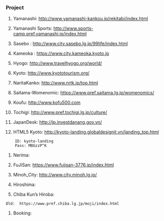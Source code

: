 ### Project

1. Yamanashi: http://www.yamanashi-kankou.jp/rekitabi/index.html

1. Yamanashi Sports: http://www.sports-camp.pref.yamanashi.jp/index.html

1. Sasebo : http://www.city.sasebo.lg.jp/99life/index.html

1. Kameoka :  https://www.city.kameoka.kyoto.jp

1. Hyogo:  http://www.travelhyogo.org/world/

1. Kyoto:  http://www.kyototourism.org/

1. NaritaKanko: http://www.nrtk.jp/top.html

1. Saitama-Womenomic: https://www.pref.saitama.lg.jp/womenomics/

1. Koufu: http://www.kofu500.com

1. Tochigi: http://www.pref.tochigi.lg.jp/culture/

1. JapanDesk: http://jp.investdanang.gov.vn/

1. HTML5 Kyoto: http://kyoto-landing.globaldesignit.vn/landing_top.html
```
    ID: kyoto-landing
    Pass: MBGzzP^K
```

1. Nerima: 

1. FuJiSan: https://www.fujisan-3776.jp/index.html

1. Minoh_City: http://www.city.minoh.lg.jp/

1. Hiroshima: 

1. Chiba Kun’s Hiroba: 
```
Old:  https://www.pref.chiba.lg.jp/moji/index.html
```

1. Booking: 
